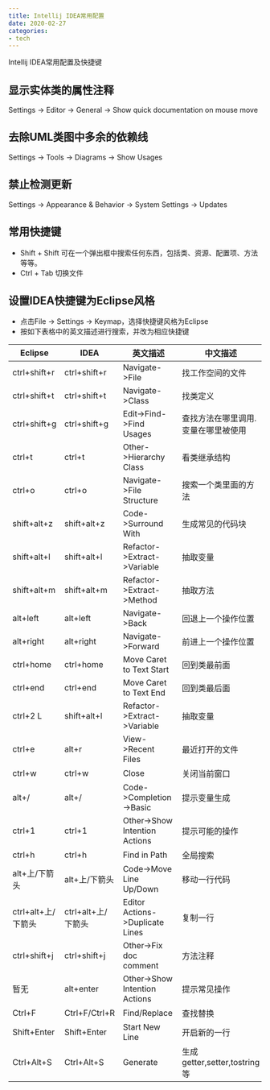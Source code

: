 ```yaml
---
title: Intellij IDEA常用配置
date: 2020-02-27
categories:
- tech
---
```


Intellij IDEA常用配置及快捷键

<!-- more -->

## 显示实体类的属性注释
Settings -> Editor -> General -> Show quick documentation on mouse move

## 去除UML类图中多余的依赖线
Settings -> Tools -> Diagrams -> Show Usages

## 禁止检测更新
Settings -> Appearance & Behavior -> System Settings -> Updates

## 常用快捷键
+ Shift + Shift 可在一个弹出框中搜索任何东西，包括类、资源、配置项、方法等等。
+ Ctrl + Tab 切换文件

## 设置IDEA快捷键为Eclipse风格

- 点击File -> Settings -> Keymap，选择快捷键风格为Eclipse
- 按如下表格中的英文描述进行搜索，并改为相应快捷键

| Eclipse            | IDEA               | 英文描述                        | 中文描述                            |
| ------------------ | ------------------ | ------------------------------- | ----------------------------------- |
| ctrl+shift+r       | ctrl+shift+r       | Navigate->File                  | 找工作空间的文件                    |
| ctrl+shift+t       | ctrl+shift+t       | Navigate->Class                 | 找类定义                            |
| ctrl+shift+g       | ctrl+shift+g       | Edit->Find->Find Usages         | 查找方法在哪里调用.变量在哪里被使用 |
| ctrl+t             | ctrl+t             | Other->Hierarchy Class          | 看类继承结构                        |
| ctrl+o             | ctrl+o             | Navigate->File Structure        | 搜索一个类里面的方法                |
| shift+alt+z        | shift+alt+z        | Code->Surround With             | 生成常见的代码块                    |
| shift+alt+l        | shift+alt+l        | Refactor->Extract->Variable     | 抽取变量                            |
| shift+alt+m        | shift+alt+m        | Refactor->Extract->Method       | 抽取方法                            |
| alt+left           | alt+left           | Navigate->Back                  | 回退上一个操作位置                  |
| alt+right          | alt+right          | Navigate->Forward               | 前进上一个操作位置                  |
| ctrl+home          | ctrl+home          | Move Caret to Text Start        | 回到类最前面                        |
| ctrl+end           | ctrl+end           | Move Caret to Text End          | 回到类最后面                        |
| ctrl+2 L           | shift+alt+l        | Refactor->Extract->Variable     | 抽取变量                            |
| ctrl+e             | alt+r              | View->Recent Files              | 最近打开的文件                      |
| ctrl+w             | ctrl+w             | Close                           | 关闭当前窗口                        |
| alt+/              | alt+/              | Code->Completion->Basic         | 提示变量生成                        |
| ctrl+1             | ctrl+1             | Other->Show Intention Actions   | 提示可能的操作                      |
| ctrl+h             | ctrl+h             | Find in Path                    | 全局搜索                            |
| alt+上/下箭头      | alt+上/下箭头      | Code->Move Line Up/Down         | 移动一行代码                        |
| ctrl+alt+上/下箭头 | ctrl+alt+上/下箭头 | Editor Actions->Duplicate Lines | 复制一行                            |
| ctrl+shift+j       | ctrl+shift+j       | Other->Fix doc comment          | 方法注释                            |
| 暂无               | alt+enter          | Other->Show Intention Actions   | 提示常见操作                        |
| Ctrl+F             | Ctrl+F/Ctrl+R      | Find/Replace                    | 查找替换                            |
| Shift+Enter        | Shift+Enter        | Start New Line                  | 开启新的一行                        |
| Ctrl+Alt+S         | Ctrl+Alt+S         | Generate                        | 生成getter,setter,tostring等        |